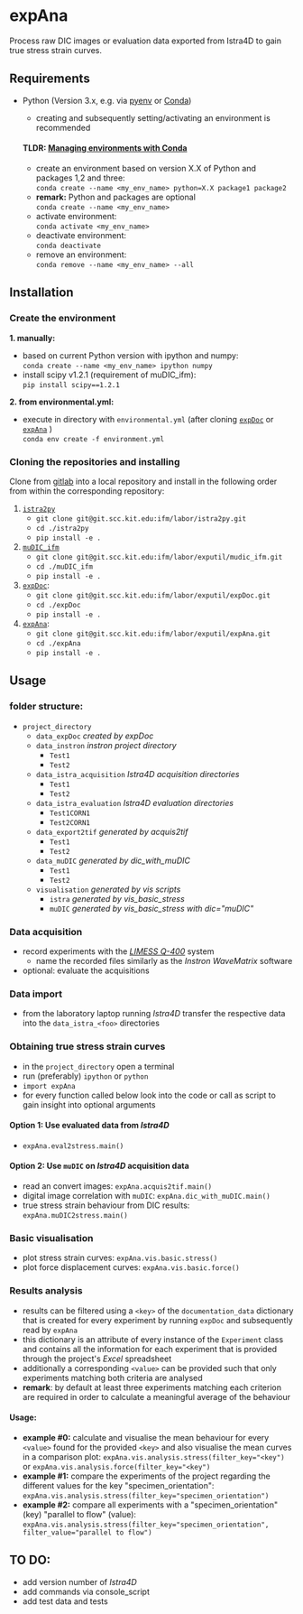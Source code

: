 # expAna

Process raw DIC images or evaluation data exported from Istra4D to gain true stress strain curves.

## Requirements
- Python (Version 3.x, e.g. via [pyenv](https://github.com/pyenv/pyenv) or [Conda](https://docs.conda.io/en/latest/))
    - creating and subsequently setting/activating an environment is recommended

  #### **TLDR**: [Managing environments with Conda](https://docs.conda.io/projects/conda/en/latest/user-guide/tasks/manage-environments.html)
  - create an environment based on version X.X of Python and packages 1,2 and three:   
  `conda create --name <my_env_name> python=X.X package1 package2`
  - **remark:** Python and packages are optional   
  `conda create --name <my_env_name>`
  - activate environment:   
  `conda activate <my_env_name>`
  - deactivate environment:   
  `conda deactivate`
  - remove an environment:   
  `conda remove --name <my_env_name> --all`

## Installation
### Create the environment
**1. manually:** 
  - based on current Python version with ipython and numpy:   
    `conda create --name <my_env_name> ipython numpy`
  - install scipy v1.2.1 (requirement of muDIC_ifm):   
    `pip install scipy==1.2.1`
    
**2. from environmental.yml:**
  - execute in directory with `environmental.yml` (after cloning [`expDoc`](https://git.scc.kit.edu/ifm/labor/exputil/expDoc) or [`expAna`](https://git.scc.kit.edu/ifm/labor/exputil/expAna) )   
    `conda env create -f environment.yml`

### Cloning the repositories and installing
Clone from [gitlab](https://git.scc.kit.edu/) into a local repository and install in the following order from within the corresponding repository:
1. [`istra2py`](https://git.scc.kit.edu/ifm/labor/istra2py)
   - `git clone git@git.scc.kit.edu:ifm/labor/istra2py.git`
   - `cd ./istra2py`
   - `pip install -e .`
2. [`muDIC_ifm`](https://git.scc.kit.edu/ifm/labor/exputil/mudic_ifm)
   - `git clone git@git.scc.kit.edu:ifm/labor/exputil/mudic_ifm.git`
   - `cd ./muDIC_ifm`
   - `pip install -e .`
3. [`expDoc`](https://git.scc.kit.edu/ifm/labor/exputil/expDoc):
   - `git clone git@git.scc.kit.edu:ifm/labor/exputil/expDoc.git`
   - `cd ./expDoc`
   - `pip install -e .`
4. [`expAna`](https://git.scc.kit.edu/ifm/labor/exputil/expAna):
   - `git clone git@git.scc.kit.edu:ifm/labor/exputil/expAna.git`
   - `cd ./expAna`
   - `pip install -e .`

## Usage
### folder structure:
- `project_directory`
  - `data_expDoc` *created by expDoc*
  - `data_instron` *instron project directory*
     - `Test1`
     - `Test2`
  - `data_istra_acquisition` *Istra4D acquisition directories*
     - `Test1`
     - `Test2`
  - `data_istra_evaluation` *Istra4D evaluation directories*
     - `Test1CORN1`
     - `Test2CORN1`
  - `data_export2tif` *generated by acquis2tif*
     - `Test1`
     - `Test2`
  - `data_muDIC` *generated by dic_with_muDIC*
     - `Test1`
     - `Test2`
  - `visualisation` *generated by vis scripts*
     - `istra` *generated by vis_basic_stress*
     - `muDIC` *generated by vis_basic_stress with dic="muDIC"*

### Data acquisition
- record experiments with the [_LIMESS Q-400_](https://git.scc.kit.edu/ifm/labor/pruefmaschinen/-/tree/master/DIC_Limess) system
  - name the recorded files similarly as the _Instron WaveMatrix_ software
- optional: evaluate the acquisitions 

### Data import
- from the laboratory laptop running _Istra4D_ transfer the respective data into the `data_istra_<foo>` directories

### Obtaining true stress strain curves
- in the `project_directory` open a terminal
- run (preferably) `ipython` or `python`
- `import expAna`
- for every function called below look into the code or call as script to gain insight into optional arguments
#### Option 1: Use evaluated data from _Istra4D_
- `expAna.eval2stress.main()`
#### Option 2: Use `muDIC` on _Istra4D_ acquisition data
- read an convert images: `expAna.acquis2tif.main()`
- digital image correlation with `muDIC`: `expAna.dic_with_muDIC.main()`
- true stress strain behaviour from DIC results: `expAna.muDIC2stress.main()`

### Basic visualisation
- plot stress strain curves: `expAna.vis.basic.stress()`
- plot force displacement curves: `expAna.vis.basic.force()`

### Results analysis
- results can be filtered using a `<key>` of the `documentation_data` dictionary that is created for every experiment by running `expDoc` and subsequently read by `expAna`
- this dictionary is an attribute of every instance of the `Experiment` class and contains all the information for each experiment that is provided through the project's _Excel_ spreadsheet
- additionally a corresponding `<value>` can be provided such that only experiments matching both criteria are analysed
- **remark**: by default at least three experiments matching each criterion are required in order to calculate a meaningful average of the behaviour

#### Usage: 
  - **example #0:** calculate and visualise the mean behaviour for every `<value>` found for the provided `<key>` and also visualise the mean curves in a comparison plot: `expAna.vis.analysis.stress(filter_key="<key")` or `expAna.vis.analysis.force(filter_key="<key")`
  - **example #1:** compare the experiments of the project regarding the different values for the key "specimen_orientation": `expAna.vis.analysis.stress(filter_key="specimen_orientation")`
  - **example #2:** compare all experiments with a "specimen_orientation" (key) "parallel to flow" (value): `expAna.vis.analysis.stress(filter_key="specimen_orientation", filter_value="parallel to flow")`

## TO DO:
- add version number of _Istra4D_
- add commands via console_script
- add test data and tests
